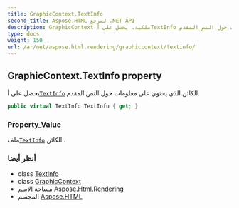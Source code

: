 ```yaml
---
title: GraphicContext.TextInfo
second_title: Aspose.HTML لمرجع .NET API
description: GraphicContext ملكية. يحصل على أTextInfo الكائن الذي يحتوي على معلومات حول النص المقدم.
type: docs
weight: 150
url: /ar/net/aspose.html.rendering/graphiccontext/textinfo/
---
```

## GraphicContext.TextInfo property

يحصل على أ[`TextInfo`](../../textinfo/) الكائن الذي يحتوي على معلومات حول النص المقدم.

```csharp
public virtual TextInfo TextInfo { get; }
```

### Property_Value

ملف[`TextInfo`](../../textinfo/) الكائن .

### أنظر أيضا

* class [TextInfo](../../textinfo/)
* class [GraphicContext](../)
* مساحة الاسم [Aspose.Html.Rendering](../../graphiccontext/)
* المجسم [Aspose.HTML](../../../)


